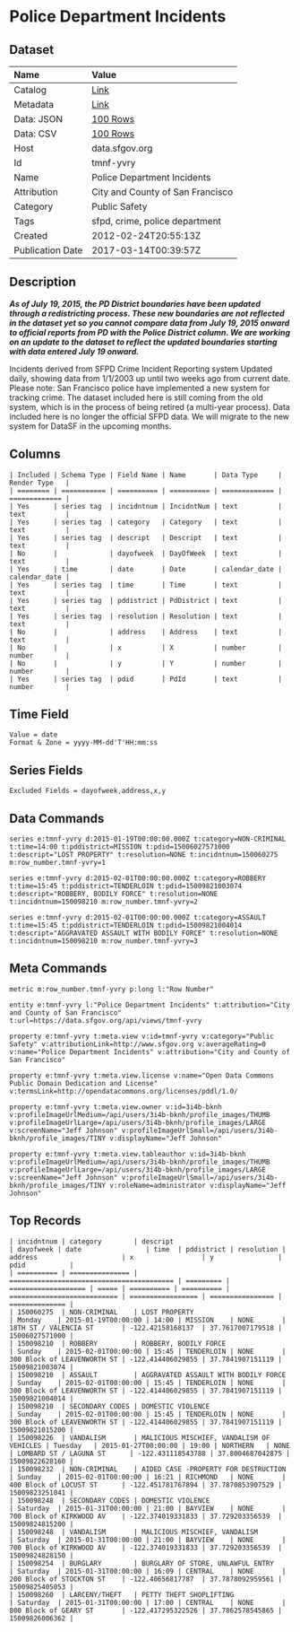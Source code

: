 # Police Department Incidents

## Dataset

| Name | Value |
| :--- | :---- |
| Catalog | [Link](https://catalog.data.gov/dataset/sfpd-incidents-from-1-january-2014) |
| Metadata | [Link](https://data.sfgov.org/api/views/tmnf-yvry) |
| Data: JSON | [100 Rows](https://data.sfgov.org/api/views/tmnf-yvry/rows.json?max_rows=100) |
| Data: CSV | [100 Rows](https://data.sfgov.org/api/views/tmnf-yvry/rows.csv?max_rows=100) |
| Host | data.sfgov.org |
| Id | tmnf-yvry |
| Name | Police Department Incidents |
| Attribution | City and County of San Francisco |
| Category | Public Safety |
| Tags | sfpd, crime, police department |
| Created | 2012-02-24T20:55:13Z |
| Publication Date | 2017-03-14T00:39:57Z |

## Description

***As of July 19, 2015, the PD District boundaries have been updated through a redistricting process. These new boundaries are not reflected in the dataset yet so you cannot compare data from July 19, 2015 onward to official reports from PD with the Police District column. We are working on an update to the dataset to reflect the updated boundaries starting with data entered July 19 onward.***

Incidents derived from SFPD Crime Incident Reporting system  Updated daily, showing data from 1/1/2003 up until two weeks ago from current date. Please note: San Francisco police have implemented a new system for tracking crime. The dataset included here is still coming from the old system, which is in the process of being retired (a multi-year process).  Data included here is no longer the official SFPD data. We will migrate to the new system for DataSF in the upcoming months.

## Columns

```ls
| Included | Schema Type | Field Name | Name       | Data Type     | Render Type   |
| ======== | =========== | ========== | ========== | ============= | ============= |
| Yes      | series tag  | incidntnum | IncidntNum | text          | text          |
| Yes      | series tag  | category   | Category   | text          | text          |
| Yes      | series tag  | descript   | Descript   | text          | text          |
| No       |             | dayofweek  | DayOfWeek  | text          | text          |
| Yes      | time        | date       | Date       | calendar_date | calendar_date |
| Yes      | series tag  | time       | Time       | text          | text          |
| Yes      | series tag  | pddistrict | PdDistrict | text          | text          |
| Yes      | series tag  | resolution | Resolution | text          | text          |
| No       |             | address    | Address    | text          | text          |
| No       |             | x          | X          | number        | number        |
| No       |             | y          | Y          | number        | number        |
| Yes      | series tag  | pdid       | PdId       | text          | number        |
```

## Time Field

```ls
Value = date
Format & Zone = yyyy-MM-dd'T'HH:mm:ss
```

## Series Fields

```ls
Excluded Fields = dayofweek,address,x,y
```

## Data Commands

```ls
series e:tmnf-yvry d:2015-01-19T00:00:00.000Z t:category=NON-CRIMINAL t:time=14:00 t:pddistrict=MISSION t:pdid=15006027571000 t:descript="LOST PROPERTY" t:resolution=NONE t:incidntnum=150060275 m:row_number.tmnf-yvry=1

series e:tmnf-yvry d:2015-02-01T00:00:00.000Z t:category=ROBBERY t:time=15:45 t:pddistrict=TENDERLOIN t:pdid=15009821003074 t:descript="ROBBERY, BODILY FORCE" t:resolution=NONE t:incidntnum=150098210 m:row_number.tmnf-yvry=2

series e:tmnf-yvry d:2015-02-01T00:00:00.000Z t:category=ASSAULT t:time=15:45 t:pddistrict=TENDERLOIN t:pdid=15009821004014 t:descript="AGGRAVATED ASSAULT WITH BODILY FORCE" t:resolution=NONE t:incidntnum=150098210 m:row_number.tmnf-yvry=3
```

## Meta Commands

```ls
metric m:row_number.tmnf-yvry p:long l:"Row Number"

entity e:tmnf-yvry l:"Police Department Incidents" t:attribution="City and County of San Francisco" t:url=https://data.sfgov.org/api/views/tmnf-yvry

property e:tmnf-yvry t:meta.view v:id=tmnf-yvry v:category="Public Safety" v:attributionLink=http://www.sfgov.org v:averageRating=0 v:name="Police Department Incidents" v:attribution="City and County of San Francisco"

property e:tmnf-yvry t:meta.view.license v:name="Open Data Commons Public Domain Dedication and License" v:termsLink=http://opendatacommons.org/licenses/pddl/1.0/

property e:tmnf-yvry t:meta.view.owner v:id=3i4b-bknh v:profileImageUrlMedium=/api/users/3i4b-bknh/profile_images/THUMB v:profileImageUrlLarge=/api/users/3i4b-bknh/profile_images/LARGE v:screenName="Jeff Johnson" v:profileImageUrlSmall=/api/users/3i4b-bknh/profile_images/TINY v:displayName="Jeff Johnson"

property e:tmnf-yvry t:meta.view.tableauthor v:id=3i4b-bknh v:profileImageUrlMedium=/api/users/3i4b-bknh/profile_images/THUMB v:profileImageUrlLarge=/api/users/3i4b-bknh/profile_images/LARGE v:screenName="Jeff Johnson" v:profileImageUrlSmall=/api/users/3i4b-bknh/profile_images/TINY v:roleName=administrator v:displayName="Jeff Johnson"
```

## Top Records

```ls
| incidntnum | category        | descript                                  | dayofweek | date                | time  | pddistrict | resolution | address                     | x                 | y                | pdid           | 
| ========== | =============== | ========================================= | ========= | =================== | ===== | ========== | ========== | =========================== | ================= | ================ | ============== | 
| 150060275  | NON-CRIMINAL    | LOST PROPERTY                             | Monday    | 2015-01-19T00:00:00 | 14:00 | MISSION    | NONE       | 18TH ST / VALENCIA ST       | -122.42158168137  | 37.7617007179518 | 15006027571000 | 
| 150098210  | ROBBERY         | ROBBERY, BODILY FORCE                     | Sunday    | 2015-02-01T00:00:00 | 15:45 | TENDERLOIN | NONE       | 300 Block of LEAVENWORTH ST | -122.414406029855 | 37.7841907151119 | 15009821003074 | 
| 150098210  | ASSAULT         | AGGRAVATED ASSAULT WITH BODILY FORCE      | Sunday    | 2015-02-01T00:00:00 | 15:45 | TENDERLOIN | NONE       | 300 Block of LEAVENWORTH ST | -122.414406029855 | 37.7841907151119 | 15009821004014 | 
| 150098210  | SECONDARY CODES | DOMESTIC VIOLENCE                         | Sunday    | 2015-02-01T00:00:00 | 15:45 | TENDERLOIN | NONE       | 300 Block of LEAVENWORTH ST | -122.414406029855 | 37.7841907151119 | 15009821015200 | 
| 150098226  | VANDALISM       | MALICIOUS MISCHIEF, VANDALISM OF VEHICLES | Tuesday   | 2015-01-27T00:00:00 | 19:00 | NORTHERN   | NONE       | LOMBARD ST / LAGUNA ST      | -122.431118543788 | 37.8004687042875 | 15009822628160 | 
| 150098232  | NON-CRIMINAL    | AIDED CASE -PROPERTY FOR DESTRUCTION      | Sunday    | 2015-02-01T00:00:00 | 16:21 | RICHMOND   | NONE       | 400 Block of LOCUST ST      | -122.451781767894 | 37.7870853907529 | 15009823251041 | 
| 150098248  | SECONDARY CODES | DOMESTIC VIOLENCE                         | Saturday  | 2015-01-31T00:00:00 | 21:00 | BAYVIEW    | NONE       | 700 Block of KIRKWOOD AV    | -122.374019331833 | 37.729203356539  | 15009824815200 | 
| 150098248  | VANDALISM       | MALICIOUS MISCHIEF, VANDALISM             | Saturday  | 2015-01-31T00:00:00 | 21:00 | BAYVIEW    | NONE       | 700 Block of KIRKWOOD AV    | -122.374019331833 | 37.729203356539  | 15009824828150 | 
| 150098254  | BURGLARY        | BURGLARY OF STORE, UNLAWFUL ENTRY         | Saturday  | 2015-01-31T00:00:00 | 16:09 | CENTRAL    | NONE       | 200 Block of STOCKTON ST    | -122.40656817787  | 37.7878092959561 | 15009825405053 | 
| 150098260  | LARCENY/THEFT   | PETTY THEFT SHOPLIFTING                   | Saturday  | 2015-01-31T00:00:00 | 17:00 | CENTRAL    | NONE       | 800 Block of GEARY ST       | -122.417295322526 | 37.7862578545865 | 15009826006362 | 
```